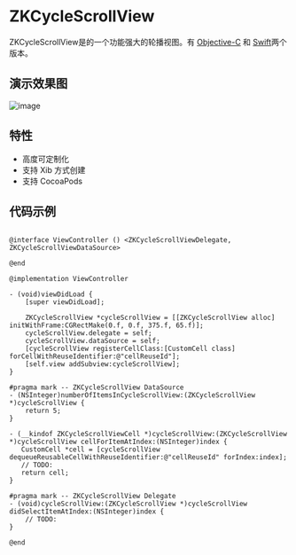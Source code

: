 # ZKCycleScrollView

ZKCycleScrollView是的一个功能强大的轮播视图。有 [Objective-C](https://github.com/bestDew/ZKCycleScrollViewDemo-OC) 和 [Swift](https://github.com/bestDew/ZKCycleScrollViewDemo)两个版本。

## 演示效果图

![image](https://github.com/bestDew/ZKCycleScrollViewDemo-OC/blob/master/ZKCycleScrollViewDemo-OC/Untitled.gif)

## 特性

-   高度可定制化
-   支持 Xib 方式创建
-   支持 CocoaPods

## 代码示例

```objc

@interface ViewController () <ZKCycleScrollViewDelegate, ZKCycleScrollViewDataSource>

@end

@implementation ViewController

- (void)viewDidLoad {
    [super viewDidLoad];
    
    ZKCycleScrollView *cycleScrollView = [[ZKCycleScrollView alloc] initWithFrame:CGRectMake(0.f, 0.f, 375.f, 65.f)];
    cycleScrollView.delegate = self;
    cycleScrollView.dataSource = self;
    [cycleScrollView registerCellClass:[CustomCell class] forCellWithReuseIdentifier:@"cellReuseId"];
    [self.view addSubview:cycleScrollView];
}

#pragma mark -- ZKCycleScrollView DataSource
- (NSInteger)numberOfItemsInCycleScrollView:(ZKCycleScrollView *)cycleScrollView {
    return 5;
}

- (__kindof ZKCycleScrollViewCell *)cycleScrollView:(ZKCycleScrollView *)cycleScrollView cellForItemAtIndex:(NSInteger)index {
   CustomCell *cell = [cycleScrollView dequeueReusableCellWithReuseIdentifier:@"cellReuseId" forIndex:index];
   // TODO:
   return cell;
}

#pragma mark -- ZKCycleScrollView Delegate
- (void)cycleScrollView:(ZKCycleScrollView *)cycleScrollView didSelectItemAtIndex:(NSInteger)index {
    // TODO:
}

@end

```
